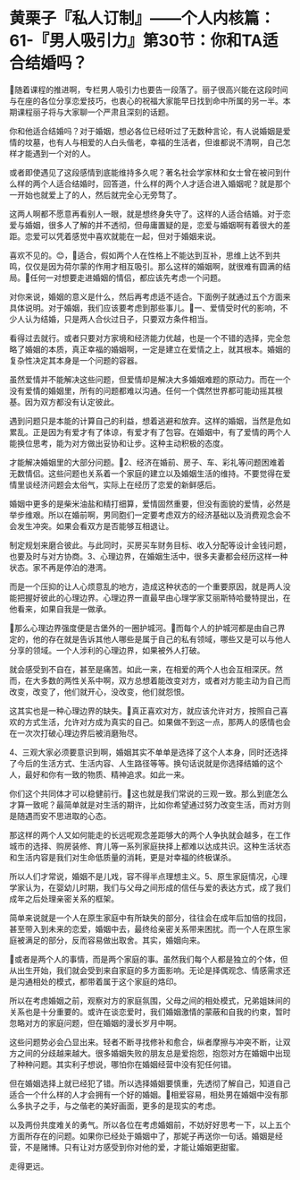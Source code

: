 # 黄栗子『私人订制』——个人内核篇：61-『男人吸引力』第30节：你和TA适合结婚吗？

🎼随着课程的推进啊，专栏男人吸引力也要告一段落了。丽子很高兴能在这段时间与在座的各位分享恋爱技巧，也衷心的祝福大家能早日找到命中所属的另一半。本期课程丽子将与大家聊一个严肃且深刻的话题。

你和他适合结婚吗？对于婚姻，想必各位已经听过了无数种言论，有人说婚姻是爱情的坟墓，也有人与相爱的人白头偕老，幸福的生活者，但谁都说不清啊，自己怎样才能遇到一个对的人。

或者即使遇见了这段感情到底能维持多久呢？著名社会学家林和女士曾在被问到什么样的两个人适合结婚时，回答道，什么样的两个人才适合进入婚姻呢？就是那个一开始也就爱上了的人，然后就完全心无旁骛了。

这两人啊都不愿意再看别人一眼，就是想终身失守了。这样的人适合结婚。对于恋爱与婚姻，很多人了解的并不透彻，但毋庸置疑的是，恋爱与婚姻啊有着很大的差距。恋爱可以凭着感觉中喜欢就能在一起，但对于婚姻来说。

喜欢不见的。😊，🎼适合，假如两个人在性格上不能达到互补，思维上达不到共鸣，仅仅是因为荷尔蒙的作用才相互吸引。那么这样的婚姻啊，就很难有圆满的结局。🎼任何一对想要走进婚姻的情侣，都应该先考虑一个问题。

对你来说，婚姻的意义是什么，然后再考虑适不适合。下面例子就通过五个方面来具体说明。对于婚姻，我们应该要考虑到那些事儿。🎼一、爱情受时代的影响，不少人认为结婚，只是两人合伙过日子，只要双方条件相当。

看得过去就行。或者只要对方家境和经济能力优越，也是一个不错的选择，完全忽略了婚姻的本质，真正幸福的婚姻啊，一定是建立在爱情之上，就其根本。婚姻的复杂性决定其本身是一个问题的容器。

虽然爱情并不能解决这些问题，但爱情却是解决大多婚姻难题的原动力。而在一个没有爱情的婚姻里，所有的问题都难以沟通。任何一个偶然世界都可能动摇其根基。因为双方都没有认定彼此。

遇到问题只是本能的计算自己的利益，想着逃避和放弃。这样的婚姻，当然是危如累乱。正是因为有爱才有了体谅，有爱才有了包容。在婚姻中，有了爱情的两个人能换位思考，能为对方做出妥协和让步。这种主动积极的态度。

才能解决婚姻里的大部分问题。🎼2、经济在婚前、房子、车、彩礼等问题困难着无数情侣。这些问题也关系着一个家庭的建立以及婚姻生活的维持。不要觉得在爱情里谈经济问题会太俗气，实际上在经历了恋爱的新鲜感后。

婚姻中更多的是柴米油盐和精打细算，爱情固然重要，但没有面貌的爱情，必然是举步维艰。所以在婚前啊，男同胞们一定要考虑双方的经济基础以及消费观念会不会发生冲突。如果会看双方是否能够互相退让。

制定规划来磨合彼此。与此同时，买房买车财务目标、收入分配等设计金钱问题，也要及时与对方协商。3、心理边界，在婚姻生活中，很多夫妻都会经历这样一种状态。家不再是停泊的港湾。

而是一个压抑的让人心烦意乱的地方，造成这种状态的一个重要原因，就是两人没能把握好彼此的心理边界。心理边界一直最早由心理学家艾丽斯特哈曼特提出，在他看来，如果自我是一做承。

🎼那么心理边界强度便是古堡外的一圈护城河。🎼而每个人的护城河都是由自己界定的，他的存在就是告诉其他人哪些是属于自己的私有领域，哪些又是可以与他人分享的领域。一个人涉利的心理边界，如果被外人打破。

就会感受到不自在，甚至是痛苦。如此一来，在相爱的两个人也会互相深厌。然而，在大多数的两性关系中啊，双方总想着能改变对方，或者对方能主动为自己而改变，改变了，他们就开心，没改变，他们就怨恨。

这其实也是一种心理边界的缺失。🎼真正喜欢对方，就应该允许对方，按照自己喜欢的方式生活，允许对方成为真实的自己。如果做不到这一点，那两人的感情也会在一次次打破心理边界后被消磨殆尽。

4、三观大家必须要意识到啊，婚姻其实不单单是选择了这个人本身，同时还选择了今后的生活方式、生活内容、人生路径等等。换句话说就是你选择结婚的这个人，最好和你有一致的物质、精神追求。如此一来。

你们这个共同体才可以稳健前行。🎼这也就是我们常说的三观一致。那么到底怎么才算一致呢？最简单就是对生活的期许，比如你希望通过努力改变生活，而对方则是随遇而安不思进取的心态。

那这样的两个人又如何能走的长远呢观念差距够大的两个人争执就会越多，在工作城市的选择、购房装修、育儿等一系列家庭抉择上都难以达成共识。这种生活状态和生活内容是我们对生命低质量的消耗，更是对幸福的终极谋杀。

所以人们才常说，婚姻不是儿戏，容不得半点理想主义。5、原生家庭情况，心理学家认为，在婴幼儿时期，我们与父母之间形成的信任与爱的表达方式，成了我们成年之后处理亲密关系的框架。

简单来说就是一个人在原生家庭中有所缺失的部分，往往会在成年后加倍的找回，甚至带入到未来的恋爱，婚姻中去，最终给亲密关系带来困扰。而一个人在原生家庭被满足的部分，反而容易做出取舍。其实，婚姻向来。

🎼或者是两个人的事情，而是两个家庭的事。虽然我们每个人都是独立的个体，但从出生开始，我们就会受到来自家庭的多方面影响。无论是择偶观念、情感需求还是沟通相处的模式，都带着属于这个家庭的烙印。

所以在考虑婚姻之前，观察对方的家庭氛围，父母之间的相处模式，兄弟姐妹间的关系也是十分重要的。或许在谈恋爱时，我们婚姻激情的蒙蔽和自我的约束，暂时忽略对方的家庭问题，但在婚姻的漫长岁月中啊。

这些问题势必会凸显出来。轻者不断寻找修补和愈合，纵者摩擦与冲突不断，让双方之间的分歧越来越大。很多婚姻失败的朋友总是爱抱怨，抱怨对方在婚姻中出现了种种问题。其实利子想说，哪怕你在婚姻经营中没有犯任何错。

但在婚姻选择上就已经犯了错。所以选择婚姻要慎重，先透彻了解自己，知道自己适合一个什么样的人才会拥有一个好的婚姻。🎼相爱容易，相处男在婚姻中没有那么多执子之手，与之偕老的美好画面，更多的是现实的考虑。

以及两份共度难关的勇气。所以各位在考虑婚姻前，不妨好好思考一下，以上五个方面所存在的问题。如果你已经处于婚姻中了，那妮子再送你一句话。婚姻是经营，不是赌博。只有让对方感受到你对他的爱，才能让婚姻更甜蜜。

走得更远。